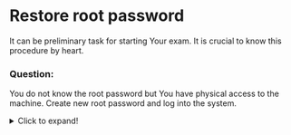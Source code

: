 # Restore root password

It can be preliminary task for starting Your exam. It is crucial to know this procedure by heart. 

### Question:
 You do not know the root password but You have physical access to the machine. Create new root password
and log into the system.

<details>
  <summary>Click to expand!</summary>

### Answer:

* During boot time when GRUB loader screen is presented press *e* key. That will open an editor with current kernel boot options.
* Find the line starting with ***linux16***. At the end of that line add **rd.break** and press ***Ctrl-x*** to restart the 
system with new option.
* ***For RHCSA8 only*** - You should also remove existing parameters **ro** and **crashkernel=...**.
* What this actually does is taking You to the target right at the end of the boot stage - before root filesystem is mounted (on /).
* Type ***mount -o remount,rw /sysroot***. This actually gets You RW access to the filesystem. ***/sysroot*** folder is Your 
normal ***/*** hierarchy.
* Type ***chroot /sysroot*** to make this folder new root directory.
* Now it is time to change the root password (that is what we are here for right?) - type ***passwd*** and provide new
password.
* In order to finish the task **SELinux** must be taken care of. If not, contents of ***/etc/shadow*** will be messed up. There are
two commands to be provided:
```
 load_policy -i 
 chcon -t shadow_t /etc/shadow
```

* Alternately, create /.autorelabel which will force a relabel on the next boot (and automatically reboot again to apply the fix):
```
touch /.autorelabel
```

* Type ***exit*** twice (with pressing ENTER after each one)
* Now You can log into the system using new password


### Additional comment:

It is possible to edit startup parameters of the kernel from the command line and make it persistent. Just edit **/etc/default/grub**
file and after that make sure to run ***grub2-mkconfig > /boot/grub2/grub.cfg*** in order to apply the changes (for old **BIOS** config). For the **UEFI** computers the final file is **/boot/efi/EFI/redhat/grub.cfg**.

</details>
